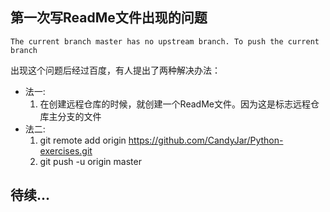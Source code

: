 ## 第一次写ReadMe文件出现的问题
  ```
  The current branch master has no upstream branch. To push the current branch
  ```
出现这个问题后经过百度，有人提出了两种解决办法：
 - 法一:
	1. 在创建远程仓库的时候，就创建一个ReadMe文件。因为这是标志远程仓库主分支的文件
 - 法二:
	1. git remote add origin https://github.com/CandyJar/Python-exercises.git
	2. git push -u origin master

## 待续...